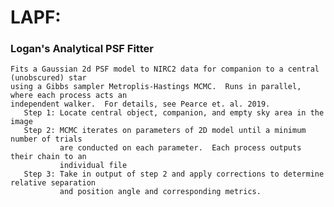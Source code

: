 # LAPF:
### Logan's Analytical PSF Fitter
    Fits a Gaussian 2d PSF model to NIRC2 data for companion to a central (unobscured) star
    using a Gibbs sampler Metroplis-Hastings MCMC.  Runs in parallel, where each process acts an 
    independent walker.  For details, see Pearce et. al. 2019.
       Step 1: Locate central object, companion, and empty sky area in the image
       Step 2: MCMC iterates on parameters of 2D model until a minimum number of trials
               are conducted on each parameter.  Each process outputs their chain to an 
               individual file
       Step 3: Take in output of step 2 and apply corrections to determine relative separation
               and position angle and corresponding metrics.
